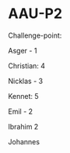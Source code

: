 # AAU-P2

Challenge-point:

Asger - 1

Christian: 4

Nicklas - 3

Kennet: 5

Emil - 2

Ibrahim  2

Johannes

